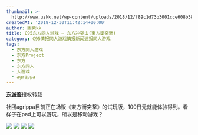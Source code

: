 ```yaml
---
thumbnail: >-
  http://www.uzkk.net/wp-content/uploads/2018/12/f89c1d73b3001cce608b58ece66e9909763576fd-825x480.jpg
createdAt: '2018-12-30T11:42:14+00:00'
author: 幽紫kk
title: C95东方同人游戏 – 东方冲突击(東方衝突撃)
category: C95情报同人游戏情报新闻速报同人游戏
tags:
  - 东方同人游戏
  - 东方Project
  - 东方
  - 东方同人
  - 人游戏
  - agrippa
---
```


[**东游鉴**](https://space.bilibili.com/364812769)授权转载

社团agrippa目前正在场贩《東方衝突撃》的试玩版，100日元就能体验得到。看样子在pad上可以游玩，所以是移动游戏？

![](http://www.uzkk.net/wp-content/uploads/2018/12/7c86e633d314adb474e05f0f4052d550987a53cf-768x1024.jpg) ![](http://www.uzkk.net/wp-content/uploads/2018/12/39a51a8038b9dc98a6884e9b1b12d912683a52a6.jpg) ![](http://www.uzkk.net/wp-content/uploads/2018/12/499095a4e2e15e3cc4d4ea25d550b4aec5a18b75-1024x1024.jpg) ![](http://www.uzkk.net/wp-content/uploads/2018/12/f89c1d73b3001cce608b58ece66e9909763576fd.jpg)
